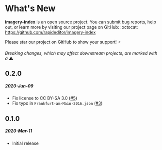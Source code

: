 # What's New

**imagery-index** is an open source project. You can submit bug reports, help out,
or learn more by visiting our project page on GitHub:  :octocat: https://github.com/rapideditor/imagery-index

Please star our project on GitHub to show your support! ⭐️

_Breaking changes, which may affect downstream projects, are marked with a_ ⚠️


<!--
# A.B.C
##### YYYY-MMM-DD
*

[#xxx]: https://github.com/rapideditor/imagery-index/issues/xxx
-->

## 0.2.0
##### 2020-Jun-09
* Fix license to CC BY-SA 3.0 ([#5])
* Fix typo in `Frankfurt-am-Main-2016.json` ([#3])

[#5]: https://github.com/rapideditor/imagery-index/issues/5
[#3]: https://github.com/rapideditor/imagery-index/issues/3


## 0.1.0
##### 2020-Mar-11
* Initial release
